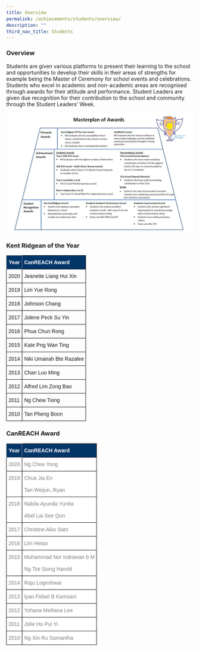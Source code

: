 ```yaml
---
title: Overview
permalink: /achievements/students/overview/
description: ""
third_nav_title: Students
---
```

### Overview
Students are given various platforms to present their learning to the school and opportunities to develop their skills in their areas of strengths for example being the Master of Ceremony for school events and celebrations. Students who excel in academic and non-academic areas are recognised through awards for their attitude and performance. Student Leaders are given due recognition for their contribution to the school and community through the Student Leaders’ Week.

![Masterplan](/images/masterplan.jpg)

### Kent Ridgean of the Year

<style type="text/css">
.tg  {border-collapse:collapse;border-spacing:0;}
.tg td{border-color:black;border-style:solid;border-width:1px;font-family:Arial, sans-serif;font-size:14px;
  overflow:hidden;padding:10px 5px;word-break:normal;}
.tg th{border-color:black;border-style:solid;border-width:1px;font-family:Arial, sans-serif;font-size:14px;
  font-weight:normal;overflow:hidden;padding:10px 5px;word-break:normal;}
.tg .tg-1jgz{background-color:#033668;color:#FFF;font-weight:bold;text-align:left;vertical-align:top}
.tg .tg-xg1o{background-color:#033668;border-color:inherit;color:#FFF;font-weight:bold;text-align:center;vertical-align:top}
.tg .tg-0lax{text-align:left;vertical-align:top}
</style>
<table class="tg">
<thead>
  <tr>
    <th class="tg-xg1o"><span style="font-weight:bold">Year</span></th>
    <th class="tg-1jgz"><span style="font-weight:bold">CanREACH Award</span></th>
  </tr>
</thead>
<tbody>
  <tr>
    <td class="tg-0lax">2020</td>
    <td class="tg-0lax">Jeanette Liang Hui Xin</td>
  </tr>
  <tr>
    <td class="tg-0lax">2019</td>
    <td class="tg-0lax">Lim Yue Rong</td>
  </tr>
  <tr>
    <td class="tg-0lax">2018</td>
    <td class="tg-0lax">Johnson Chang</td>
  </tr>
  <tr>
    <td class="tg-0lax">2017</td>
    <td class="tg-0lax">Jolene Peck Su Yin</td>
  </tr>
  <tr>
    <td class="tg-0lax">2016</td>
    <td class="tg-0lax">Phua Chun Rong</td>
  </tr>
  <tr>
    <td class="tg-0lax">2015</td>
    <td class="tg-0lax">Kate Png Wan Ting</td>
  </tr>
  <tr>
    <td class="tg-0lax">2014</td>
    <td class="tg-0lax">Niki Umairah Bte Razalee</td>
  </tr>
  <tr>
    <td class="tg-0lax">2013</td>
    <td class="tg-0lax">Chan Luo Ming</td>
  </tr>
  <tr>
    <td class="tg-0lax">2012</td>
    <td class="tg-0lax">Alfred Lim Zong Bao</td>
  </tr>
  <tr>
    <td class="tg-0lax">2011</td>
    <td class="tg-0lax">Ng Chew Tiong</td>
  </tr>
  <tr>
    <td class="tg-0lax">2010</td>
    <td class="tg-0lax">Tan Pheng Boon</td>
  </tr>
</tbody>
</table>

### CanREACH Award

<style type="text/css">
.tg  {border-collapse:collapse;border-spacing:0;}
.tg td{border-color:black;border-style:solid;border-width:1px;font-family:Arial, sans-serif;font-size:14px;
  overflow:hidden;padding:10px 5px;word-break:normal;}
.tg th{border-color:black;border-style:solid;border-width:1px;font-family:Arial, sans-serif;font-size:14px;
  font-weight:normal;overflow:hidden;padding:10px 5px;word-break:normal;}
.tg .tg-1jgz{background-color:#033668;color:#FFF;font-weight:bold;text-align:left;vertical-align:top}
.tg .tg-xg1o{background-color:#033668;border-color:inherit;color:#FFF;font-weight:bold;text-align:center;vertical-align:top}
.tg .tg-lm9i{background-color:#FFF;color:#808080;text-align:left;vertical-align:top}
</style>
<table class="tg">
<thead>
  <tr>
    <th class="tg-xg1o"><span style="font-weight:bold">Year</span></th>
    <th class="tg-1jgz"><span style="font-weight:bold">CanREACH Award</span></th>
  </tr>
</thead>
<tbody>
  <tr>
    <td class="tg-lm9i">2020</td>
    <td class="tg-lm9i">Ng Chee Yong</td>
  </tr>
  <tr>
    <td class="tg-lm9i">2019</td>
    <td class="tg-lm9i">Chua Jia En<br><br>Tan Weijun, Ryan</td>
  </tr>
  <tr>
    <td class="tg-lm9i">2018</td>
    <td class="tg-lm9i">Nabila Ayunda Yunita<br><br>Abel Lai See Qun</td>
  </tr>
  <tr>
    <td class="tg-lm9i">2017</td>
    <td class="tg-lm9i">Christine Aiko Sato</td>
  </tr>
  <tr>
    <td class="tg-lm9i">2016</td>
    <td class="tg-lm9i">Lim Hetao</td>
  </tr>
  <tr>
    <td class="tg-lm9i">2015</td>
    <td class="tg-lm9i">Muhammad Nor Indrawan b M<br><br>Ng Tse Siong Harold</td>
  </tr>
  <tr>
    <td class="tg-lm9i">2014</td>
    <td class="tg-lm9i">Raju Logeshwar</td>
  </tr>
  <tr>
    <td class="tg-lm9i">2013</td>
    <td class="tg-lm9i">Iyan Fidael B Kamsani</td>
  </tr>
  <tr>
    <td class="tg-lm9i">2012</td>
    <td class="tg-lm9i">Yohana Meiliana Lee</td>
  </tr>
  <tr>
    <td class="tg-lm9i">2011</td>
    <td class="tg-lm9i">Jolie Ho Pui Yi</td>
  </tr>
  <tr>
    <td class="tg-lm9i">2010</td>
    <td class="tg-lm9i">Ng Xin Ru Samantha</td>
  </tr>
</tbody>
</table>